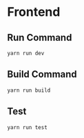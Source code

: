 # Frontend

## Run Command

```
yarn run dev
```

## Build Command

```
yarn run build
```

## Test

```
yarn run test
```
